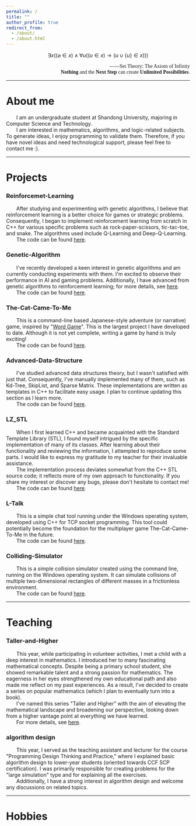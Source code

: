 ```yaml
---
permalink: /
title: ""
author_profile: true
redirect_from: 
  - /about/
  - /about.html
---
```



<!-- <body style="background-color:#FFFFCC;">
</body> -->

<script src="https://cdn.mathjax.org/mathjax/latest/MathJax.js?config=TeX-AMS-MML_HTMLorMML"></script>
<div style="text-align: center;">

$$
  \exists x ((\varnothing  \in x) \wedge \forall u((u \in x) \rightarrow (u \cup \{u \}  \in x)))
$$

</div>
<div style="text-align: right;">  
  <span style="font-family: 'Times New Roman', serif;">
——Set Theory: The Axiom of Infinity<br/>
<b>Nothing</b> and the <b>Next Step</b> can create <b>Unlimited Possibilities</b>.

  </span>
</div>
<hr>

About me
=====
&emsp;&emsp;I am an undergraduate student at Shandong University, majoring in Computer Science and Technology.<br/>
&emsp;&emsp;I am interested in mathematics, algorithms, and logic-related subjects. To generate ideas, I enjoy programming to validate them. Therefore, if you have novel ideas and need technological support, please feel free to contact me :).

<hr>

Projects
=====

### Reinforcemet-Learning
&emsp;&emsp;After studying and experimenting with genetic algorithms, I believe that reinforcement learning is a better choice for games or strategic problems. Consequently, I began to implement reinforcement learning from scratch in C++ for various specific problems such as rock-paper-scissors, tic-tac-toe, and snake. The algorithms used include Q-Learning and Deep-Q-Learning.<br/>
&emsp;&emsp;The code can be found [here](https://github.com/xx-luozi-xx/Reinforcemet-Learning).


### Genetic-Algorithm
&emsp;&emsp;I've recently developed a keen interest in genetic algorithms and am currently conducting experiments with them. I'm excited to observe their performance in AI and gaming problems. Additionally, I have advanced from genetic algorithms to reinforcement learning; for more details, see [here](https://github.com/xx-luozi-xx/Reinforcemet-Learning).<br/>
&emsp;&emsp;The code can be found [here](https://github.com/xx-luozi-xx/Genetic_Algorithm).

### The-Cat-Came-To-Me
&emsp;&emsp;This is a command-line based Japanese-style adventure (or narrative) game, inspired by "[Word Game](https://wordgame.cc/)". This is the largest project I have developed to date. Although it is not yet complete, writing a game by hand is truly exciting!<br/>
&emsp;&emsp;The code can be found [here](https://github.com/xx-luozi-xx/The-Cat-Came-To-Me).


### Advanced-Data-Structure
&emsp;&emsp;I've studied advanced data structures theory, but I wasn't satisfied with just that. Consequently, I've manually implemented many of them, such as Kd-Tree, SkipList, and Sparse Matrix. These implementations are written as templates in C++ to facilitate easy usage. I plan to continue updating this section as I learn more.<br/>
&emsp;&emsp;The code can be found [here](https://github.com/xx-luozi-xx/Advanced-Data-Structures).

### LZ_STL
&emsp;&emsp;When I first learned C++ and became acquainted with the Standard Template Library (STL), I found myself intrigued by the specific implementation of many of its classes. After learning about their functionality and reviewing the information, I attempted to reproduce some parts. I would like to express my gratitude to my teacher for their invaluable assistance.<br/>
&emsp;&emsp;The implementation process deviates somewhat from the C++ STL source code; it reflects more of my own approach to functionality. If you share my interest or discover any bugs, please don't hesitate to contact me!<br/>
&emsp;&emsp;The code can be found [here](https://github.com/xx-luozi-xx/LZ_STL).

### L-Talk
&emsp;&emsp;This is a simple chat tool running under the Windows operating system, developed using C++ for TCP socket programming. This tool could potentially become the foundation for the multiplayer game The-Cat-Came-To-Me in the future.<br/>
&emsp;&emsp;The code can be found [here](https://github.com/xx-luozi-xx/The-Cat-Came-To-Me).

### Colliding-Simulator
&emsp;&emsp;This is a simple collision simulator created using the command line, running on the Windows operating system. It can simulate collisions of multiple two-dimensional rectangles of different masses in a frictionless environment.<br/>
&emsp;&emsp;The code can be found [here](https://github.com/xx-luozi-xx/Colliding-Simulator).


<hr>

Teaching
=====

### Taller-and-Higher

&emsp;&emsp;This year, while participating in volunteer activities, I met a child with a deep interest in mathematics. I introduced her to many fascinating mathematical concepts. Despite being a primary school student, she showed remarkable talent and a strong passion for mathematics. The eagerness in her eyes strengthened my own educational path and also made me reflect on my past experiences. As a result, I've decided to create a series on popular mathematics (which I plan to eventually turn into a book). <br/>
&emsp;&emsp;I've named this series "Taller and Higher" with the aim of elevating the mathematical landscape and broadening our perspective, looking down from a higher vantage point at everything we have learned.<br/>
&emsp;&emsp;For more details, see [here](https://github.com/xx-luozi-xx/Taller-and-Higher).

### algorithm design

&emsp;&emsp;This year, I served as the teaching assistant and lecturer for the course "Programming Design Thinking and Practice," where I explained basic algorithm design to lower-year students (oriented towards CCF SCP certification). I was primarily responsible for creating problems for the "large simulation" type and for explaining all the exercises.<br/>
&emsp;&emsp;Additionally, I have a strong interest in algorithm design and welcome any discussions on related topics.
<hr>

Hobbies
=====

<!-- 
网瘾
下头
上头
game
 -->


<!-- Create content & metadata
------
For site content, there is one markdown file for each type of content, which are stored in directories like _publications, _talks, _posts, _teaching, or _pages. For example, each talk is a markdown file in the [_talks directory](https://github.com/academicpages/academicpages.github.io/tree/master/_talks). At the top of each markdown file is structured data in YAML about the talk, which the theme will parse to do lots of cool stuff. The same structured data about a talk is used to generate the list of talks on the [Talks page](https://academicpages.github.io/talks), each [individual page](https://academicpages.github.io/talks/2012-03-01-talk-1) for specific talks, the talks section for the [CV page](https://academicpages.github.io/cv), and the [map of places you've given a talk](https://academicpages.github.io/talkmap.html) (if you run this [python file](https://github.com/academicpages/academicpages.github.io/blob/master/talkmap.py) or [Jupyter notebook](https://github.com/academicpages/academicpages.github.io/blob/master/talkmap.ipynb), which creates the HTML for the map based on the contents of the _talks directory). -->
